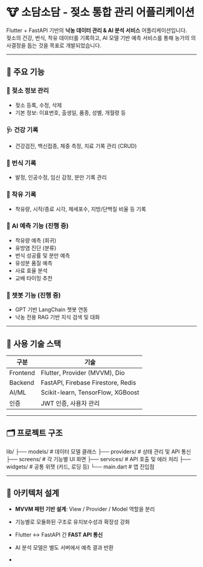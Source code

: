 # 🐮 소담소담 - 젖소 통합 관리 어플리케이션

Flutter + FastAPI 기반의 **낙농 데이터 관리 & AI 분석 서비스** 어플리케이션입니다.  
젖소의 건강, 번식, 착유 데이터를 기록하고, AI 모델 기반 예측 서비스를 통해 농가의 의사결정을 돕는 것을 목표로 개발되었습니다.

---

## 📱 주요 기능

### 🐄 젖소 정보 관리
- 젖소 등록, 수정, 삭제
- 기본 정보: 이표번호, 출생일, 품종, 성별, 개월령 등

### 🩺 건강 기록
- 건강검진, 백신접종, 체중 측정, 치료 기록 관리 (CRUD)

### 🔁 번식 기록
- 발정, 인공수정, 임신 감정, 분만 기록 관리

### 🥛 착유 기록
- 착유량, 시작/종료 시각, 체세포수, 지방/단백질 비율 등 기록

### 🧠 AI 예측 기능 (진행 중)
- 착유량 예측 (회귀)
- 유방염 진단 (분류)
- 번식 성공률 및 분만 예측
- 유성분 품질 예측
- 사료 효율 분석
- 교배 타이밍 추천

### 🤖 챗봇 기능 (진행 중)
- GPT 기반 LangChain 챗봇 연동
- 낙농 전용 RAG 기반 지식 검색 및 대화

---

## 🧩 사용 기술 스택

| 구분       | 기술                                                         |
|------------|--------------------------------------------------------------|
| Frontend   | Flutter, Provider (MVVM), Dio                                |
| Backend    | FastAPI, Firebase Firestore, Redis                           |
| AI/ML      | Scikit-learn, TensorFlow, XGBoost                            |
| 인증       | JWT 인증, 사용자 관리                                        |

---

## 🗂️ 프로젝트 구조
lib/
├── models/ # 데이터 모델 클래스
├── providers/ # 상태 관리 및 API 통신
├── screens/ # 각 기능별 UI 화면
├── services/ # API 호출 및 에러 처리
├── widgets/ # 공통 위젯 (카드, 로딩 등)
└── main.dart # 앱 진입점



---

## 🎯 아키텍처 설계

- **MVVM 패턴 기반 설계**: View / Provider / Model 역할을 분리
- 기능별로 모듈화된 구조로 유지보수성과 확장성 강화
- Flutter ↔ FastAPI 간 **FAST API 통신**
- AI 분석 모델은 별도 서버에서 예측 결과 반환

-

